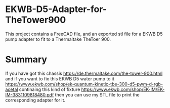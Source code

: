 # EKWB-D5-Adapter-for-TheTower900
This project contains a FreeCAD file, and an exported stl file for a EKWB D5 pump adapter to fit to a Thermaltake TheToer 900.

# Summary
If you have got this chassis
https://de.thermaltake.com/the-tower-900.html
and if you want to fix this EKWB D5 water pump to it
https://www.ekwb.com/shop/ek-quantum-kinetic-tbe-300-d5-pwm-d-rgb-acetal
continaing this kind of fixture
https://www.ekwb.com/shop/EK-IM/EK-IM-3831109818480.pdf
then you can use my STL file to print the corresponding adapter for it.
